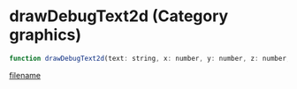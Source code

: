 # drawDebugText2d (Category graphics)

```js
function drawDebugText2d(text: string, x: number, y: number, z: number, red: number, green: number, blue: number, alpha: number): void
```

[filename](drawDebugText2d_m.md ':include')